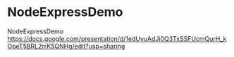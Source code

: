 # NodeExpressDemo
NodeExpressDemo
https://docs.google.com/presentation/d/1edUyuAdJi0Q3TxSSFUcmQurH_kOpeT5BRL2rrK5QNHg/edit?usp=sharing
